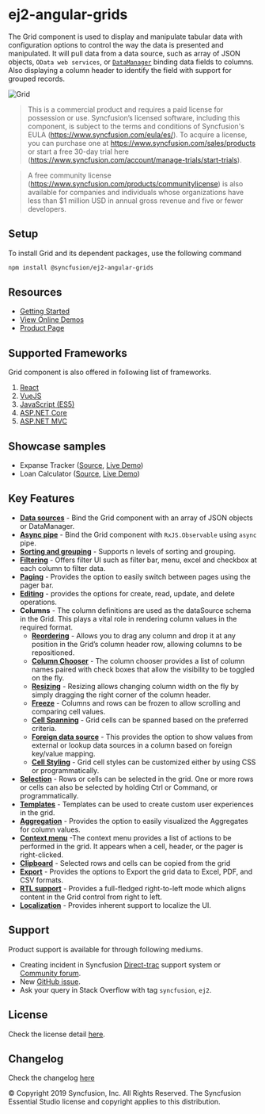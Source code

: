# ej2-angular-grids

The Grid component is used to display and manipulate tabular data with configuration options to control the way the data is presented and manipulated. It will pull data from a data source, such as array of JSON objects, `OData web services`, or [`DataManager`](http://ej2.syncfusion.com/angular/documentation/data?utm_source=npm&utm_campaign=grid) binding data fields to columns. Also displaying a column header to identify the field with support for grouped records.

![Grid](https://ej2.syncfusion.com/products/grid/readme.gif)

> This is a commercial product and requires a paid license for possession or use. Syncfusion’s licensed software, including this component, is subject to the terms and conditions of Syncfusion's EULA (https://www.syncfusion.com/eula/es/). To acquire a license, you can purchase one at https://www.syncfusion.com/sales/products or start a free 30-day trial here (https://www.syncfusion.com/account/manage-trials/start-trials).

> A free community license (https://www.syncfusion.com/products/communitylicense) is also available for companies and individuals whose organizations have less than $1 million USD in annual gross revenue and five or fewer developers.

## Setup

To install Grid and its dependent packages, use the following command

```sh
npm install @syncfusion/ej2-angular-grids
```

## Resources

* [Getting Started](https://ej2.syncfusion.com/angular/documentation/grid/getting-started.html?utm_source=npm&utm_campaign=grid)
* [View Online Demos](https://ej2.syncfusion.com/angular/demos/?utm_source=npm&utm_campaign=grid#/material/grid/default)
* [Product Page](https://www.syncfusion.com/angular-ui-components/angular-data-grid)

## Supported Frameworks

Grid component is also offered in following list of frameworks.

1. [React](https://github.com/syncfusion/ej2-react-ui-components/tree/master/components/grids)
2. [VueJS](https://github.com/syncfusion/ej2-vue-ui-components/tree/master/components/grids)
3. [JavaScript (ES5)](https://www.syncfusion.com/javascript-ui-controls/grid)
4. [ASP.NET Core](https://www.syncfusion.com/aspnet-core-ui-controls/grid)
5. [ASP.NET MVC](https://www.syncfusion.com/aspnet-mvc-ui-controls/grid)

## Showcase samples

* Expanse Tracker ([Source](https://github.com/syncfusion/ej2-sample-ng-expensetracker), [Live Demo](https://ej2.syncfusion.com/showcase/angular/expensetracker/#/dashboard?utm_source=npm&utm_campaign=grid))
* Loan Calculator ([Source](https://github.com/syncfusion/ej2-sample-ng-loancalculator), [Live Demo](https://ej2.syncfusion.com/showcase/angular/loancalculator/?utm_source=npm&utm_campaign=grid))

## Key Features

* [**Data sources**](https://ej2.syncfusion.com/angular/demos/?utm_source=npm&utm_campaign=grid#/material/grid/local-data) - Bind the Grid component with an array of JSON objects or DataManager.
* [**Async pipe**](https://ej2.syncfusion.com/angular/demos/?utm_source=npm&utm_campaign=grid#/material/grid/async-pipe) - Bind the Grid component with `RxJS.Observable` using `async` pipe.
* [**Sorting and grouping**](https://ej2.syncfusion.com/angular/demos/?utm_source=npm&utm_campaign=grid#/material/grid/grouping) - Supports n levels of sorting and grouping.
* [**Filtering**](https://ej2.syncfusion.com/angular/demos/?utm_source=npm&utm_campaign=grid#/material/grid/filtering) - Offers filter UI such as filter bar, menu, excel and checkbox at each column to filter data.
* [**Paging**](https://ej2.syncfusion.com/angular/demos/?utm_source=npm&utm_campaign=grid#/material/grid/paging) - Provides the option to easily switch between pages using the pager bar.
* [**Editing**](https://ej2.syncfusion.com/angular/demos/?utm_source=npm&utm_campaign=grid#/material/grid/normal-edit) - provides the options for create, read, update, and delete operations.
* **Columns** - The column definitions are used as the dataSource schema in the Grid. This plays a vital role in rendering column values in the required format.
  * [**Reordering**](https://ej2.syncfusion.com/angular/demos/?utm_source=npm&utm_campaign=grid#/material/grid/column/reorder) - Allows you to drag any column and drop it at any position in the Grid’s column header row, allowing columns to be repositioned.
  * [**Column Chooser**](https://ej2.syncfusion.com/angular/demos/?utm_source=npm&utm_campaign=grid#/material/grid/column-chooser) - The column chooser provides a list of column names paired with check boxes that allow the visibility to be toggled on the fly.
  * [**Resizing**](https://ej2.syncfusion.com/angular/demos/?utm_source=npm&utm_campaign=grid#/material/grid/column/column-resizing) - Resizing allows changing column width on the fly by simply dragging the right corner of the column header.
  * [**Freeze**](https://ej2.syncfusion.com/angular/demos/?utm_source=npm&utm_campaign=grid#/material/grid/column/frozen-rows) - Columns and rows can be frozen to allow scrolling and comparing cell values.
  * [**Cell Spanning**](https://ej2.syncfusion.com/angular/demos/?utm_source=npm&utm_campaign=grid#/material/grid/column/column-spanning) - Grid cells can be spanned based on the preferred criteria.
  * [**Foreign data source**](https://ej2.syncfusion.com/angular/demos/?utm_source=npm&utm_campaign=grid#/material/grid/column/foreign-key) - This provides the option to show values from external or lookup data sources in a column based on foreign key/value mapping.
  * [**Cell Styling**](https://ej2.syncfusion.com/angular/documentation/grid/how-to.html?lang=typescript&utm_source=npm&utm_campaign=grid#customize-column-styles) - Grid cell styles can be customized either by using CSS or programmatically.
* [**Selection**](https://ej2.syncfusion.com/angular/demos/?utm_source=npm&utm_campaign=grid#/material/grid/selection) - Rows or cells can be selected in the grid. One or more rows or cells can also be selected by holding Ctrl or Command, or programmatically.
* [**Templates**](https://ej2.syncfusion.com/angular/demos/?utm_source=npm&utm_campaign=grid#/material/grid/column-template) - Templates can be used to create custom user experiences in the grid.
* [**Aggregation**](https://ej2.syncfusion.com/angular/demos/?utm_source=npm&utm_campaign=grid#/material/grid/aggregate-default) - Provides the option to easily visualized the Aggregates for column values.
* [**Context menu**](https://ej2.syncfusion.com/angular/demos/?utm_source=npm&utm_campaign=grid#/material/grid/context-menu) -The context menu provides a list of actions to be performed in the grid. It appears when a cell, header, or the pager is right-clicked.
* [**Clipboard**](https://ej2.syncfusion.com/angular/demos/?utm_source=npm&utm_campaign=grid#/material/grid/clipboard) - Selected rows and cells can be copied from the grid
* [**Export**](https://ej2.syncfusion.com/angular/demos/?utm_source=npm&utm_campaign=grid#/material/grid/default-exporting) - Provides the options to Export the grid data to Excel, PDF, and CSV formats.
* [**RTL support**](https://ej2.syncfusion.com/angular/documentation/grid/global-local.html?lang=typescript?utm_source=npm&utm_campaign=grid#right-to-left-rtl) - Provides a full-fledged right-to-left mode which aligns content in the Grid control from right to left.
* [**Localization**](https://ej2.syncfusion.com/angular/documentation/grid/global-local.html?lang=typescript?utm_source=npm&utm_campaign=grid#localization) - Provides inherent support to localize the UI.

## Support

Product support is available for through following mediums.

* Creating incident in Syncfusion [Direct-trac](https://www.syncfusion.com/support/directtrac/incidents?utm_source=npm&utm_campaign=grid) support system or [Community forum](https://www.syncfusion.com/forums/angular-js2?utm_source=npm&utm_campaign=grid).
* New [GitHub issue](https://github.com/syncfusion/ej2-angular-ui-components/issues/new).
* Ask your query in Stack Overflow with tag `syncfusion`, `ej2`.

## License

Check the license detail [here](https://github.com/syncfusion/ej2-angular-ui-components/blob/master/license).

## Changelog

Check the changelog [here](https://github.com/syncfusion/ej2-angular-ui-components/blob/master/components/grids/CHANGELOG.md)

&copy; Copyright 2019 Syncfusion, Inc. All Rights Reserved. The Syncfusion Essential Studio license and copyright applies to this distribution.
